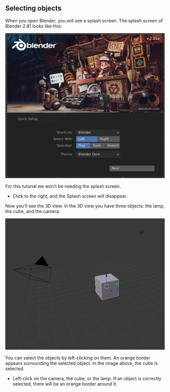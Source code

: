 ## Selecting objects

When you open Blender, you will see a splash screen. The splash screen of Blender 2.81 looks like this:

![Splash screen](images/splash-screen.png)

For this tutorial we won't be needing the splash screen.

+ Click to the right, and the Splash screen will disappear.

Now you'll see the 3D view. In the 3D view you have three objects: the lamp, the cube, and the camera.

![3D view](images/3d-view.png)

You can select the objects by left-clicking on them. An orange border appears surrounding the selected object. In the image above, the cube is selected.

+ Left-click on the camera, the cube, or the lamp. If an object is correctly selected, there will be an orange border around it.
